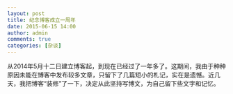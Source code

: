 ```yaml
---
layout: post
title: 纪念博客成立一周年
date: 2015-06-15 14:00
author: admin
comments: true
categories: [杂谈]
---
```

从2014年5月十二日建立博客起，到现在已经过了一年多了。这期间，我由于种种原因未能在博客中发布较多文章，只留下了几篇短小的札记，实在是遗憾。近几天，我把博客“装修”了一下，决定从此坚持写博文，为自己留下些文字和记忆。
